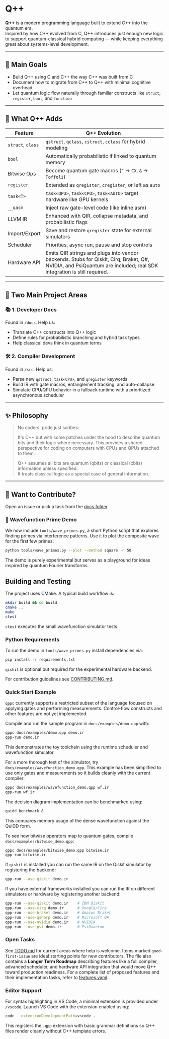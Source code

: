# Q++

**Q++** is a modern programming language built to extend C++ into the quantum era.  
Inspired by how C++ evolved from C, Q++ introduces just enough new logic to support quantum-classical hybrid computing — while keeping everything great about systems-level development.

---

## 📌 Main Goals

- Build Q++ using C and C++ the way C++ was built from C
- Document how to migrate from C++ to Q++ with minimal cognitive overhead
- Let quantum logic flow naturally through familiar constructs like `struct`, `register`, `bool`, and `function`

---

## 🔧 What Q++ Adds

| Feature | Q++ Evolution |
|--------|----------------|
| `struct`, `class` | `qstruct`, `qclass`, `cstruct`, `cclass` for hybrid modeling |
| `bool` | Automatically probabilistic if linked to quantum memory |
| Bitwise Ops | Become quantum gate macros (`^` → `CX`, `&` → `Toffoli`) |
| `register` | Extended as `qregister`, `cregister`, or left as `auto` |
| `task<T>` | `task<QPU>`, `task<CPU>`, `task<AUTO>` target hardware like GPU kernels |
| `__qasm` | Inject raw gate-level code (like inline asm) |
| LLVM IR | Enhanced with QIR, collapse metadata, and probabilistic flags |
| Import/Export | Save and restore `qregister` state for external simulators |
| Scheduler | Priorities, async run, pause and stop controls |
| Hardware API | Emits QIR strings and plugs into vendor backends. Stubs for Qiskit, Cirq, Braket, Q#, NVIDIA, and PsiQuantum are included; real SDK integration is still required. |

---

## 📘 Two Main Project Areas

### 📚 1. Developer Docs
Found in `/docs`. Help us:
- Translate C++ constructs into Q++ logic
- Define rules for probabilistic branching and hybrid task types
- Help classical devs think in quantum terms

### 🛠️ 2. Compiler Development
Found in `/src`. Help us:
- Parse new `qstruct`, `task<CPU>`, and `qregister` keywords
- Build IR with gate macros, entanglement tracking, and auto-collapse
- Simulate CPU/QPU behavior in a fallback runtime with a prioritized
  asynchronous scheduler

---

## ✨ Philosophy

> No coders' pride just scribes:
> 
> It's C++ but with some patches under the hood to describe quantum bits and their logic where necessary.
> This provides a shared perspective for coding on computers with CPUs and QPUs attached to them.
>
> Q++ assumes all bits are quantum (qbits) or classical (cbits) information unless specified.  
> It treats classical logic as a special case of general information.

---

## 🤝 Want to Contribute?

Open an issue or pick a task from the [docs folder](https://github.com/sefunmi4/qpp-lang/blob/main/docs/overview.md#q-docs-overview).

### 🧪 Wavefunction Prime Demo

We now include `tools/wave_primes.py`, a short Python script that explores
finding primes via interference patterns. Use it to plot the composite wave for
the first few primes:

```bash
python tools/wave_primes.py --plot --method square -n 50
```

The demo is purely experimental but serves as a playground for ideas inspired by
quantum Fourier transforms.


## Building and Testing

The project uses CMake. A typical build workflow is:

```bash
mkdir build && cd build
cmake ..
make
ctest
```

`ctest` executes the small wavefunction simulator tests.

### Python Requirements

To run the demo in `tools/wave_primes.py` install dependencies via:

```bash
pip install -r requirements.txt
```

`qiskit` is optional but required for the experimental hardware backend.

For contribution guidelines see [CONTRIBUTING.md](CONTRIBUTING.md).

### Quick Start Example

`qppc` currently supports a restricted subset of the language focused on
applying gates and performing measurements. Control-flow constructs and
other features are not yet implemented.

Compile and run the sample program in `docs/examples/demo.qpp` with:

```bash
qppc docs/examples/demo.qpp demo.ir
qpp-run demo.ir
```

This demonstrates the toy toolchain using the runtime scheduler and wavefunction simulator.

For a more thorough test of the simulator, try `docs/examples/wavefunction_demo.qpp`.
This example has been simplified to use only gates and measurements so it
builds cleanly with the current compiler:

```bash
qppc docs/examples/wavefunction_demo.qpp wf.ir
qpp-run wf.ir
```

The decision diagram implementation can be benchmarked using:

```bash
quidd_benchmark 8
```

This compares memory usage of the dense wavefunction against the QuIDD form.

To see how bitwise operators map to quantum gates, compile `docs/examples/bitwise_demo.qpp`:

```bash
qppc docs/examples/bitwise_demo.qpp bitwise.ir
qpp-run bitwise.ir
```

If `qiskit` is installed you can run the same IR on the Qiskit simulator by registering the backend:

```bash
qpp-run --use-qiskit demo.ir
```

If you have external frameworks installed you can run the IR on different simulators or hardware by registering another backend:

```bash
qpp-run --use-qiskit demo.ir    # IBM Qiskit
qpp-run --use-cirq demo.ir      # Google/Cirq
qpp-run --use-braket demo.ir    # Amazon Braket
qpp-run --use-qsharp demo.ir    # Microsoft Q#
qpp-run --use-nvidia demo.ir    # NVIDIA
qpp-run --use-psi demo.ir       # PsiQuantum
```

### Open Tasks

See [TODO.md](TODO.md) for current areas where help is welcome. Items marked
`good-first-issue` are ideal starting points for new contributors. The file also
contains a **Longer Term Roadmap** describing features like a full compiler,
advanced scheduler, and hardware API integration that would move Q++ toward
production readiness.
For a complete list of proposed features and their implementation tasks,
refer to [features.yaml](features.yaml).

### Editor Support

For syntax highlighting in VS Code, a minimal extension is provided under
`/vscode`. Launch VS Code with the extension enabled using:

```bash
code --extensionDevelopmentPath=vscode .
```

This registers the `.qpp` extension with basic grammar definitions so Q++
files render cleanly without C++ template errors.

